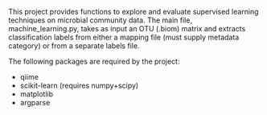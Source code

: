 This project provides functions to explore and evaluate supervised learning techniques on microbial community data.  The main file, machine_learning.py, takes as input an OTU (.biom) matrix and extracts classification labels from either a mapping file (must supply metadata category) or from a separate labels file.  

The following packages are required by the project:
+ qiime
+ scikit-learn (requires numpy+scipy)
+ matplotlib
+ argparse

